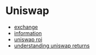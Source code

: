 # Uniswap

* [exchange](https://uniswap.exchange)
* [information](https://uniswap.info)
* [uniswap roi](https://uniswap-roi.herokuapp.com/#)
* [understanding uniswap returns](https://medium.com/@pintail/understanding-uniswap-returns-cc593f3499ef)